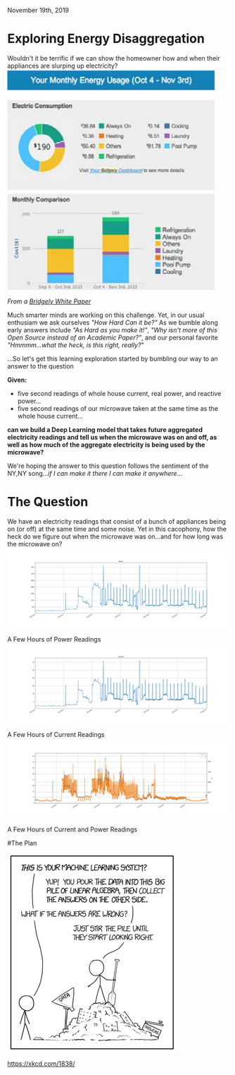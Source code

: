 November 19th, 2019

# Exploring Energy Disaggregation
Wouldn't it be terrific if we can show the homeowner how and when their appliances are slurping up electricity?  
![Bridgely](images/ExploringDisaggregation/BridgelyApplianceDissagregation.png)  
  
_From a [Bridgely White Paper](https://www.bidgely.com/wp-content/uploads/2016/04/White_Paper_Savings__Engagement_v2_Case_Study.pdf)_

Much smarter minds are working on this challenge.  Yet, in our usual enthusiam we ask ourselves _"How Hard Can it be?"_ As we bumble along early answers include _"As Hard as you make it!"_, _"Why isn't more of this Open Source instead of an Academic Paper?"_, and our personal favorite _"Hmmmm...what the heck, is this right, really?_"

...So let's get this learning exploration started by bumbling our way to an answer to the question
  
__Given:__
- five second readings of whole house current, real power, and reactive power...
- five second readings of our microwave taken at the same time as the whole house current...

__can we build a Deep Learning model that takes future aggregated electricity readings and tell us when the microwave was on and off, as well as how much of the aggregate electricity is being used by the microwave?__

We're hoping the answer to this question follows the sentiment of the NY,NY song..._if I can make it there I can make it anywhere_...
# The Question
We have an electricity readings that consist of a bunch of appliances being on (or off) at the same time and some noise.  Yet in this cacophony, how the heck do we figure out when the microwave was on...and for how long was the microwave on?  
  
![power readings](images/ExploringDisaggregation/aggregate_power_3_hours.png)  
  
A Few Hours of Power Readings
  
![current readings](images/ExploringDisaggregation/aggregate_current_3_hours.png)  
  
A Few Hours of Current Readings

![powercurrent readings](images/ExploringDisaggregation/aggregate_power_current_3_hours.png)    
  
A Few Hours of Current and Power Readings


#The Plan  
  
![XKCD](images/ExploringDisaggregation/XKCD_machine_learning.png)  
  
https://xkcd.com/1838/



